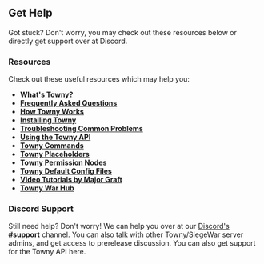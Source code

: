 ## Get Help
Got stuck? Don't worry, you may check out these resources below or directly get support over at Discord. 

### Resources
Check out these useful resources which may help you:
- [**What's Towny?**](https://github.com/TownyAdvanced/Towny/wiki)
- [**Frequently Asked Questions**](https://github.com/TownyAdvanced/Towny/wiki/Frequently-Asked-Questions)
- [**How Towny Works**](https://github.com/TownyAdvanced/Towny/wiki/How-Towny-Works)
- [**Installing Towny**](https://github.com/TownyAdvanced/Towny/wiki/Installation)
- [**Troubleshooting Common Problems**](https://github.com/TownyAdvanced/Towny/wiki/Troubleshooting)
- [**Using the Towny API**](https://github.com/TownyAdvanced/Towny/wiki/TownyAPI)
- [**Towny Commands**](https://github.com/TownyAdvanced/Towny/wiki/Towny-Commands)
- [**Towny Placeholders**](https://github.com/TownyAdvanced/Towny/wiki/Placeholders)
- [**Towny Permission Nodes**](https://github.com/TownyAdvanced/Towny/wiki/Towny-Permission-Nodes)
- [**Towny Default Config Files**](https://github.com/TownyAdvanced/Towny/wiki/Config-Files)
- [**Video Tutorials by Major Graft**](https://townyadvanced.github.io/tutorials.html)
- [**Towny War Hub**](https://townyadvanced.github.io/wars.html)

### Discord Support
Still need help? Don't worry! We can help you over at our [Discord's](https://discord.gg/gnpVs5m) **#support** channel. You can also talk with other Towny/SiegeWar server admins, and get access to prerelease discussion. You can also get support for the Towny API here.
